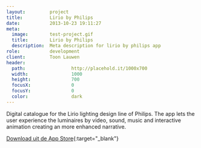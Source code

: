 ```yaml
---
layout:       	project
title:        	Lirio by Philips
date:         	2013-10-23 19:11:27
meta:
  image:        test-project.gif
  title:        Lirio by Philips
  description:  Meta description for lirio by philips app
role:         	development
client:       	Toon Lauwen
header:
  path:					http://placehold.it/1000x700
  width:				1000
  height:				700
  focusX:				0
  focusY:				0
  color:				dark
---
```


Digital catalogue for the Lirio lighting design line of Philips. The app lets the user experience the luminaires by video, sound, music and interactive animation creating an more enhanced narrative. 

[Download uit de App Store][appStore]{:target="_blank"}

[appStore]: https://itunes.apple.com/nl/app/lirio-by-philips/id690517700 "Download de app"